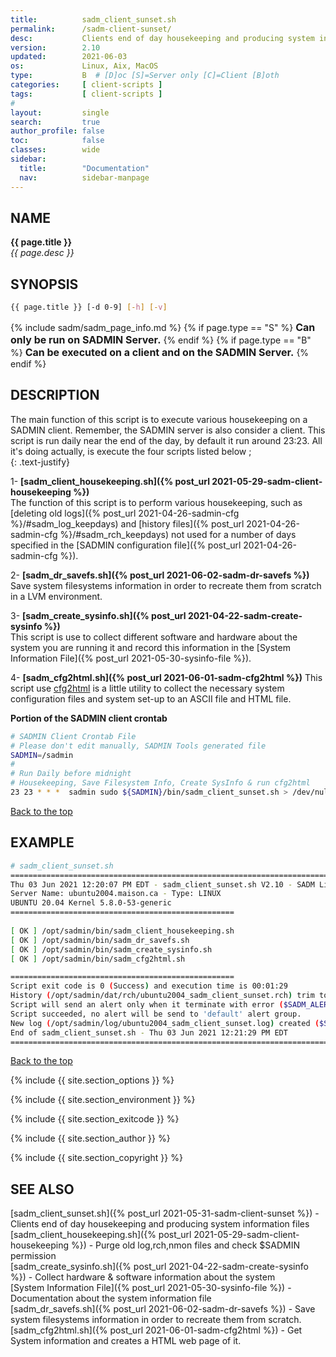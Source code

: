 ```yaml
---
title:          sadm_client_sunset.sh
permalink:      /sadm-client-sunset/
desc:           Clients end of day housekeeping and producing system information files
version:        2.10
updated:        2021-06-03
os:             Linux, Aix, MacOS
type:           B  # [D]oc [S]=Server only [C]=Client [B]oth
categories:     [ client-scripts ] 
tags:           [ client-scripts ] 
#
layout:         single
search:         true
author_profile: false
toc:            false
classes:        wide
sidebar:
  title:        "Documentation"
  nav:          sidebar-manpage
---
```

<a id="top_of_page"></a>



<a id="name"></a>
## NAME
**{{ page.title }}**  
*{{ page.desc }}*   



<a id="synopsis"></a>
## SYNOPSIS

```bash
{{ page.title }} [-d 0-9] [-h] [-v]
```

{% include sadm/sadm_page_info.md %}
{% if page.type == "S" %}
<font size="3"><strong>Can only be run on SADMIN Server.</strong></font>
{% endif %}
{% if page.type == "B" %}
<font size="3"><strong>Can be executed on a client and on the SADMIN Server.</strong></font>
{% endif %}




<a id="description"></a>
## DESCRIPTION
The main function of this script is to execute various housekeeping on a SADMIN client. Remember,
the SADMIN server is also consider a client. This script is run daily near the end of the day, 
by default it run around 23:23. All it's doing actually, is execute the four scripts listed below ;   
{: .text-justify}

1- **[sadm_client_housekeeping.sh]({% post_url 2021-05-29-sadm-client-housekeeping %})**   
The function of this script is to perform various housekeeping, such as 
[deleting old logs]({% post_url 2021-04-26-sadmin-cfg %}/#sadm_log_keepdays) and 
[history files]({% post_url 2021-04-26-sadmin-cfg %}/#sadm_rch_keepdays) not used for a number 
of days specified in the [SADMIN configuration file]({% post_url 2021-04-26-sadmin-cfg %}).  

2- **[sadm_dr_savefs.sh]({% post_url 2021-06-02-sadm-dr-savefs %})**   
Save system filesystems information in order to recreate them from scratch in a LVM environment. 

3- **[sadm_create_sysinfo.sh]({% post_url 2021-04-22-sadm-create-sysinfo %})**   
This script is use to collect different software and hardware about the system you are running 
it and record this information in the [System Information File]({% post_url 2021-05-30-sysinfo-file %}). 

4- **[sadm_cfg2html.sh]({% post_url 2021-06-01-sadm-cfg2html %})** 
This script use [cfg2html](https://www.cfg2html.com/) is a little utility to collect the necessary 
system configuration files and system set-up to an ASCII file and HTML file.


**Portion of the SADMIN client crontab**
```bash
# SADMIN Client Crontab File 
# Please don't edit manually, SADMIN Tools generated file
SADMIN=/sadmin
# 
# Run Daily before midnight
# Housekeeping, Save Filesystem Info, Create SysInfo & run cfg2html
23 23 * * *  sadmin sudo ${SADMIN}/bin/sadm_client_sunset.sh > /dev/null 2>&1
```

[Back to the top](#top_of_page)



<a id="examples"></a>
## EXAMPLE

```bash
# sadm_client_sunset.sh 
================================================================================
Thu 03 Jun 2021 12:20:07 PM EDT - sadm_client_sunset.sh V2.10 - SADM Lib. V3.70
Server Name: ubuntu2004.maison.ca - Type: LINUX
UBUNTU 20.04 Kernel 5.8.0-53-generic
==================================================
 
[ OK ] /opt/sadmin/bin/sadm_client_housekeeping.sh 
[ OK ] /opt/sadmin/bin/sadm_dr_savefs.sh 
[ OK ] /opt/sadmin/bin/sadm_create_sysinfo.sh 
[ OK ] /opt/sadmin/bin/sadm_cfg2html.sh 

==================================================
Script exit code is 0 (Success) and execution time is 00:01:29
History (/opt/sadmin/dat/rch/ubuntu2004_sadm_client_sunset.rch) trim to 35 lines.
Script will send an alert only when it terminate with error ($SADM_ALERT_TYPE=1).
Script succeeded, no alert will be send to 'default' alert group.
New log (/opt/sadmin/log/ubuntu2004_sadm_client_sunset.log) created ($SADM_LOG_APPEND='N').
End of sadm_client_sunset.sh - Thu 03 Jun 2021 12:21:29 PM EDT
================================================================================
```

[Back to the top](#top_of_page)


{% include {{ site.section_options     }} %}

{% include {{ site.section_environment }} %}

{% include {{ site.section_exitcode    }} %}

{% include {{ site.section_author      }} %}

{% include {{ site.section_copyright   }} %}


<a id="seealso"></a>
## SEE ALSO

[sadm_client_sunset.sh]({% post_url 2021-05-31-sadm-client-sunset %}) - Clients end of day housekeeping and producing system information files  
[sadm_client_housekeeping.sh]({% post_url 2021-05-29-sadm-client-housekeeping %}) - Purge old log,rch,nmon files and check $SADMIN permission   
[sadm_create_sysinfo.sh]({% post_url 2021-04-22-sadm-create-sysinfo %}) - Collect hardware & software information about the system   
[System Information File]({% post_url 2021-05-30-sysinfo-file %}) - Documentation about the system information file  
[sadm_dr_savefs.sh]({% post_url 2021-06-02-sadm-dr-savefs %}) - Save system filesystems information in order to recreate them from scratch.  
[sadm_cfg2html.sh]({% post_url 2021-06-01-sadm-cfg2html %}) - Get System information and creates a HTML web page of it.  
